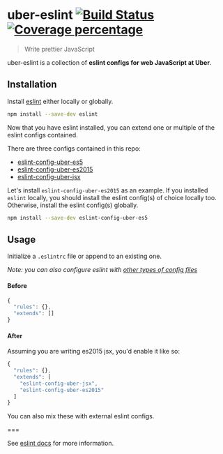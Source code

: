 # uber-eslint [![Build Status][travis-image]][travis-url] [![Coverage percentage][coveralls-image]][coveralls-url]

> Write prettier JavaScript

uber-eslint is a collection of **eslint configs for web JavaScript at Uber**.

## Installation

Install [eslint](https://www.github.com/eslint/eslint) either locally or globally.

```sh
npm install --save-dev eslint
```

Now that you have eslint installed, you can extend one or multiple of the eslint configs contained.

There are three configs contained in this repo:

* [eslint-config-uber-es5](packages/eslint-config-uber-es5)
* [eslint-config-uber-es2015](packages/eslint-config-uber-es2015)
* [eslint-config-uber-jsx](packages/eslint-config-uber-jsx)


Let's install `eslint-config-uber-es2015` as an example. If you installed `eslint` locally, you should install the eslint config(s) of choice locally too. Otherwise, install the eslint config(s) globally.

```sh
npm install --save-dev eslint-config-uber-es5
```

## Usage

Initialize a `.eslintrc` file or append to an existing one.

*Note: you can also configure eslint with [other types of config files](http://eslint.org/docs/user-guide/configuring#configuration-file-formats)*

#### Before

```js
{
  "rules": {},
  "extends": []
}
```

#### After

Assuming you are writing es2015 jsx, you'd enable it like so:

```js
{
  "rules": {},
  "extends": [
    "eslint-config-uber-jsx",
    "eslint-config-uber-es2015"
  ]
}
```

You can also mix these with external eslint configs.

===

See [eslint docs](http://eslint.org/) for more information.

[travis-image]: https://travis-ci.org/uber-web/uber-eslint.svg?branch=master
[travis-url]: https://travis-ci.org/uber-web/uber-eslint?branch=master
[coveralls-image]: https://coveralls.io/repos/uber-web/uber-eslint/badge.svg?branch=master
[coveralls-url]: https://coveralls.io/r/uber-web/uber-eslint?branch=master
